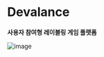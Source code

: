 # Devalance

**사용자 참여형 레이블링 게임 플랫폼**

![image](https://user-images.githubusercontent.com/77003554/182290409-8f3e2cd2-9760-4c95-a51c-c4806d944015.png)
